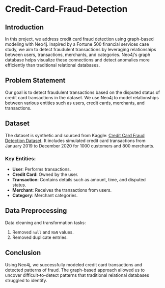 # Credit-Card-Fraud-Detection

## Introduction

In this project, we address credit card fraud detection using graph-based modeling with Neo4j. Inspired by a Fortune 500 financial services case study, we aim to detect fraudulent transactions by leveraging relationships between users, transactions, merchants, and categories. Neo4j's graph database helps visualize these connections and detect anomalies more efficiently than traditional relational databases.

## Problem Statement

Our goal is to detect fraudulent transactions based on the disputed status of credit card transactions in the dataset. We use Neo4j to model relationships between various entities such as users, credit cards, merchants, and transactions.

## Dataset

The dataset is synthetic and sourced from Kaggle: [Credit Card Fraud Detection Dataset](https://www.kaggle.com/datasets/kartik2112/fraud-detection). It includes simulated credit card transactions from January 2019 to December 2020 for 1000 customers and 800 merchants.

### Key Entities:

- **User**: Performs transactions.
- **Credit Card**: Owned by the user.
- **Transaction**: Contains details such as amount, time, and disputed status.
- **Merchant**: Receives the transactions from users.
- **Category**: Merchant categories.

## Data Preprocessing

Data cleaning and transformation tasks:
1. Removed `null` and `NaN` values.
2. Removed duplicate entries.

## Conclusion

Using Neo4j, we successfully modeled credit card transactions and detected patterns of fraud. The graph-based approach allowed us to uncover difficult-to-detect patterns that traditional relational databases struggled to identify.
